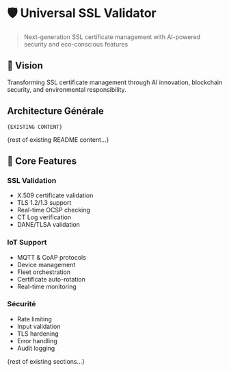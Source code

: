 # 🛡️ Universal SSL Validator
> Next-generation SSL certificate management with AI-powered security and eco-conscious features
> 
## 🌟 Vision
Transforming SSL certificate management through AI innovation, blockchain security, and environmental responsibility.

## Architecture Générale
``` 
{EXISTING CONTENT}
```

{rest of existing README content...}

## 📁 Core Features

### SSL Validation
- X.509 certificate validation
- TLS 1.2/1.3 support
- Real-time OCSP checking
- CT Log verification
- DANE/TLSA validation

### IoT Support
- MQTT & CoAP protocols
- Device management
- Fleet orchestration
- Certificate auto-rotation
- Real-time monitoring

### Sécurité
- Rate limiting
- Input validation
- TLS hardening
- Error handling
- Audit logging

{rest of existing sections...}